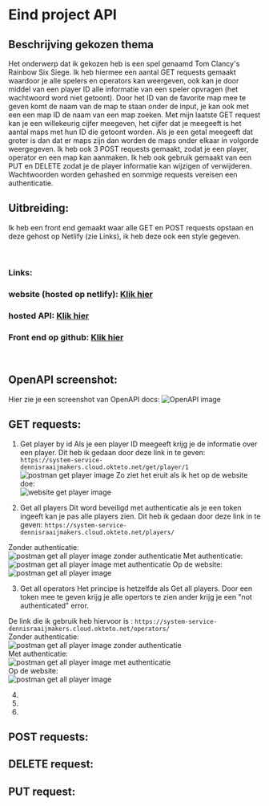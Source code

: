 # Eind project API

## Beschrijving gekozen thema
Het onderwerp dat ik gekozen heb is een spel genaamd Tom Clancy's Rainbow Six Siege. Ik heb hiermee een aantal GET requests gemaakt waardoor je alle spelers en operators kan weergeven, ook kan je door middel van een player ID alle informatie van een speler opvragen (het wachtwoord word niet getoont). Door het ID van de favorite map mee te geven komt de naam van de map te staan onder de input, je kan ook met een een map ID de naam van een map zoeken. Met mijn laatste GET request kan je een willekeurig cijfer meegeven, het cijfer dat je meegeeft is het aantal maps met hun ID die getoont worden. Als je een getal meegeeft dat groter is dan dat er maps zijn dan worden de maps onder elkaar in volgorde weergegeven. Ik heb ook 3 POST requests gemaakt, zodat je een player, operator en een map kan aanmaken. Ik heb ook gebruik gemaakt van een PUT en DELETE zodat je de player informatie kan wijzigen of verwijderen. Wachtwoorden worden gehashed en sommige requests vereisen een authenticatie.
## Uitbreiding:
Ik heb een front end gemaakt waar alle GET en POST requests opstaan en deze gehost op Netlify (zie Links), ik heb deze ook een style gegeven.

<br />

### Links:
### website (hosted op netlify): [Klik hier](https://meek-basbousa-ebf34a.netlify.app/)

### hosted API: [Klik hier](https://cloud.okteto.com/?_gl=1*1jwnjs*_ga*MTUyMzAzNjk3OS4xNjY2OTU0NTIw*_ga_KSKZWJHTJZ*MTY3MzAyMDQxMS4xNS4wLjE2NzMwMjA0MTEuMC4wLjA.#/spaces/dennisraaijmakers?resourceId=c4923ad4-f201-4f7e-8779-1321a22736b5)

### Front end op github: [Klik hier](https://github.com/DennisRaaijmakers/api_eindproject_webpagina)

<br />

## OpenAPI screenshot:
Hier zie je een screenshot van OpenAPI docs:
![OpenAPI image](images/OpenAPI.png)


## GET requests:
1. Get player by id
Als je een player ID meegeeft krijg je de informatie over een player.
Dit heb ik gedaan door deze link in te geven: ```https://system-service-dennisraaijmakers.cloud.okteto.net/get/player/1```<br />
![postman get player image](images/get_player_by_id_postman.PNG)
Zo ziet het eruit als ik het op de website doe:<br />
![website get player image](images/get_player_by_id_web.PNG)

2. Get all players
Dit word beveiligd met authenticatie als je een token ingeeft kan je pas alle players zien.
Dit heb ik gedaan door deze link in te geven: ```https://system-service-dennisraaijmakers.cloud.okteto.net/players/```

Zonder authenticatie:<br />
![postman get all player image zonder authenticatie](images/all_players_NA_postman.PNG)
Met authenticatie:<br />
![postman get all player image met authenticatie](images/all_players_A_postman.PNG)
Op de website:<br />
![postman get all player image](images/all_players_A_web.PNG)

3. Get all operators
Het principe is hetzelfde als Get all players. Door een token mee te geven krijg je alle opertors te zien ander krijg je een "not authenticated" error.

De link die ik gebruik heb hiervoor is : ```https://system-service-dennisraaijmakers.cloud.okteto.net/operators/```<br />
Zonder authenticatie:<br />
![postman get all player image zonder authenticatie](images/all_operators_NA_postman.PNG)<br />
Met authenticatie:<br />
![postman get all player image met authenticatie](images/all_operators_A_postman.PNG)<br />
Op de website:<br />
![postman get all player image](images/all_operators_A_web.PNG)<br />

4. 

5. 

6. 



## POST requests:

## DELETE request:

## PUT request:


